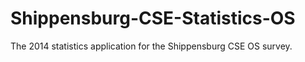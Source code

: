 Shippensburg-CSE-Statistics-OS
==============================

The 2014 statistics application for the Shippensburg CSE OS survey.
